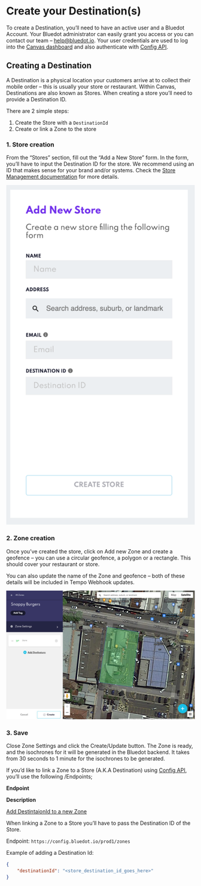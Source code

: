 Create your Destination(s)
==========================

To create a Destination, you’ll need to have an active user and a Bluedot Account. Your Bluedot administrator can easily grant you access or you can contact our team – help@bluedot.io. Your user credentials are used to log into the [Canvas dashboard](../Canvas/Overview.md) and also authenticate with [Config API](../APIs/Config%20API/Overview.md). 

Creating a Destination
----------------------

A Destination is a physical location your customers arrive at to collect their mobile order – this is usually your store or restaurant. Within Canvas, Destinations are also known as Stores. When creating a store you’ll need to provide a Destination ID.

There are 2 simple steps:

1.  Create the Store with a `DestinationId`
2.  Create or link a Zone to the store

### 1\. Store creation

From the “Stores” section, fill out the “Add a New Store” form. In the form, you’ll have to input the Destination ID for the store. We recommend using an ID that makes sense for your brand and/or systems. Check the [Store Management documentation](../Canvas/Store%20management.md) for more details.

![](../assets/store-management-3.png)

### 2\. Zone creation

Once you’ve created the store, click on Add new Zone and create a geofence – you can use a circular geofence, a polygon or a rectangle. This should cover your restaurant or store.

You can also update the name of the Zone and geofence – both of these details will be included in Tempo Webhook updates.

![](../assets/Create-zone-1024x697.jpg)

### 3\. Save

Close Zone Settings and click the Create/Update button. The Zone is ready, and the isochrones for it will be generated in the Bluedot backend. It takes from 30 seconds to 1 minute for the isochrones to be generated.

If you’d like to link a Zone to a Store (A.K.A Destination) using [Config API](../APIs/Config%20API/Overview.md), you’ll use the following /Endpoints;

**Endpoint**

**Description**

[Add DestintaionId to a new Zone](https://config-docs.bluedot.io/#operation/addZone)

When linking a Zone to a Store you’ll have to pass the Destination ID of the Store.

Endpoint: `https://config.bluedot.io/prod1/zones`

Example of adding a Destination Id:
```json
{ 
    "destinationId": "<store_destination_id_goes_here>" 
}
```